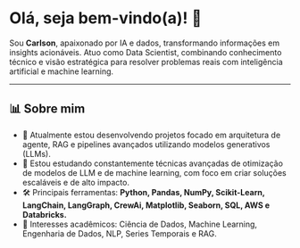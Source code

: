 # Olá, seja bem-vindo(a)! 👋

Sou **Carlson**, apaixonado por IA e dados, transformando informações em insights acionáveis. Atuo como Data Scientist, combinando conhecimento técnico e visão estratégica para resolver problemas reais com inteligência artificial e machine learning.

---

## 📊 Sobre mim
- 🔭 Atualmente estou desenvolvendo projetos focado em arquitetura de agente, RAG e pipelines avançados utilizando modelos generativos (LLMs).
- 🌱 Estou estudando constantemente técnicas avançadas de otimização de modelos de LLM e de machine learning, com foco em criar soluções escaláveis e de alto impacto.
- 🛠️ Principais ferramentas: **Python, Pandas, NumPy, Scikit-Learn, LangChain, LangGraph, CrewAi, Matplotlib, Seaborn, SQL, AWS e Databricks.**
- 📖 Interesses acadêmicos: Ciência de Dados, Machine Learning, Engenharia de Dados, NLP, Series Temporais e RAG. 
